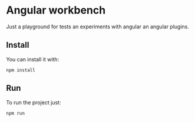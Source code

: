 # Angular workbench
Just a playground for tests an experiments with angular an angular plugins.

## Install
You can install it with:
```
npm install
```

## Run
To run the project just:
```
npm run
```
